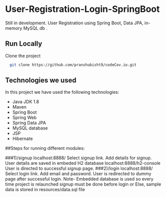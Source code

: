 # User-Registration-Login-SpringBoot

Still in development. User Registration using Spring Boot, Data JPA, in-memory MySQL db .

## Run Locally

Clone the project

```bash
  git clone https://github.com/pranshubisht9/codeCov.io.git
```

## Technologies we used

In this project we have used the following technologies:

- Java JDK 1.8
- Maven 
- Spring Boot
- Spring Web
- Spring Data JPA
- MySQL database
- JSP
- Hibernate


##Steps for running different modules:

###1)/signup
  localhost:8888/
  Select signup link.
  Add details for signup.
  User details are saved in embeded H2 database
  localhost:8888/h2-console
  User is directed to successful signup page.
###2)/login
  localhost:8888/
  Select login link.
  Add email and password.
  User is redirected to dummy page after successful login.
Note- Embedded database is used so every time project is relaunched signup must be done before login
      or Else, sample data is stored in resources/data.sql file
